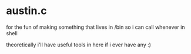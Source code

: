 # austin.c
for the fun of making something that lives in /bin so i can call whenever in shell

theoretically i'll have useful tools in here if i ever have any :)
